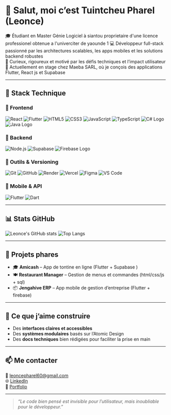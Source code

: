 # 👋 Salut, moi c’est Tuintcheu Pharel (Leonce)

🎓 Étudiant en Master Génie Logiciel à siantou proprietaire d'une licence professionel obtenue a l'univerciter de yaounde 1
💻 Développeur full-stack passionné par les architectures scalables, les apps mobiles et les solutions backend robustes  
🧠 Curieux, rigoureux et motivé par les défis techniques et l’impact utilisateur  
📍 Actuellement en stage chez Maeba SARL, où je conçois des applications Flutter, React js et Supabase

---

## 🧰 Stack Technique

### 🚀 Frontend
![React](https://img.shields.io/badge/-React-61DAFB?style=flat&logo=react)
![Flutter](https://img.shields.io/badge/-Flutter-02569B?style=flat&logo=flutter)
![HTML5](https://img.shields.io/badge/-HTML5-E34F26?style=flat&logo=html5)
![CSS3](https://img.shields.io/badge/-CSS3-1572B6?style=flat&logo=css3)
![JavaScript](https://img.shields.io/badge/-JavaScript-F7DF1E?style=flat&logo=javascript)
![TypeScript](https://img.shields.io/badge/-TypeScript-3178C6?style=flat&logo=typescript)
![C# Logo](https://upload.wikimedia.org/wikipedia/commons/4/4f/Csharp_Logo.png)
![Java Logo](https://logos-world.net/wp-content/uploads/2022/07/Java-Logo.png)



### 🧪 Backend
![Node.js](https://img.shields.io/badge/-Node.js-339933?style=flat&logo=node.js)
![Supabase](https://img.shields.io/badge/-Supabase-3ECF8E?style=flat&logo=supabase)
![Firebase Logo](https://firebase.google.com/static/downloads/brand-guidelines/PNG/logo-vertical.png)


### 🧩 Outils & Versioning
![Git](https://img.shields.io/badge/-Git-F05032?style=flat&logo=git)
![GitHub](https://img.shields.io/badge/-GitHub-181717?style=flat&logo=github)
![Render](https://img.shields.io/badge/-Render-0099FF?style=flat&logo=render)
![Vercel](https://img.shields.io/badge/-Vercel-000000?style=flat&logo=vercel)
![Figma](https://img.shields.io/badge/-Figma-F24E1E?style=flat&logo=figma)
![VS Code](https://img.shields.io/badge/-VSCode-007ACC?style=flat&logo=visual-studio-code)

### 📱 Mobile & API
![Flutter](https://img.shields.io/badge/-Flutter-02569B?style=flat&logo=flutter)
![Dart](https://img.shields.io/badge/-Dart-0175C2?style=flat&logo=dart)


---

## 📊 Stats GitHub

![Leonce's GitHub stats](https://github-readme-stats.vercel.app/api?username=pharel-dev&show_icons=true&theme=radical)
![Top Langs](https://github-readme-stats.vercel.app/api/top-langs/?username=pharel-dev&layout=compact&theme=radical)

---

## 🧪 Projets phares

- 🎓 **Amicash** – App de tontine en ligne (Flutter + Supabase )  
- 🍽️ **Restaurant Manager** – Gestion de menus et commandes (html/css/js + sql)  
- 📦 **Jengahive ERP** – App mobile de gestion d’entreprise (Flutter + firebase)

---

## 🧠 Ce que j’aime construire


- Des **interfaces claires et accessibles**
- Des **systèmes modulaires** basés sur l’Atomic Design
- Des **docs techniques** bien rédigées pour faciliter la prise en main
---

## 📫 Me contacter

📧 leoncepharel60@gmail.com  
🌐 [LinkedIn](www.linkedin.com/in/pharel-tuintcheu-20a9b633a)  
📁 [Portfolio](https://portfolio-n6ix.vercel.app/)

---

> *“Le code bien pensé est invisible pour l’utilisateur, mais inoubliable pour le développeur.”*


